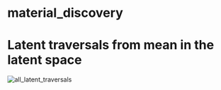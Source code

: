 # material_discovery

# Latent traversals from mean in the latent space

![all_latent_traversals](imgs/component_infer_from_mean)
